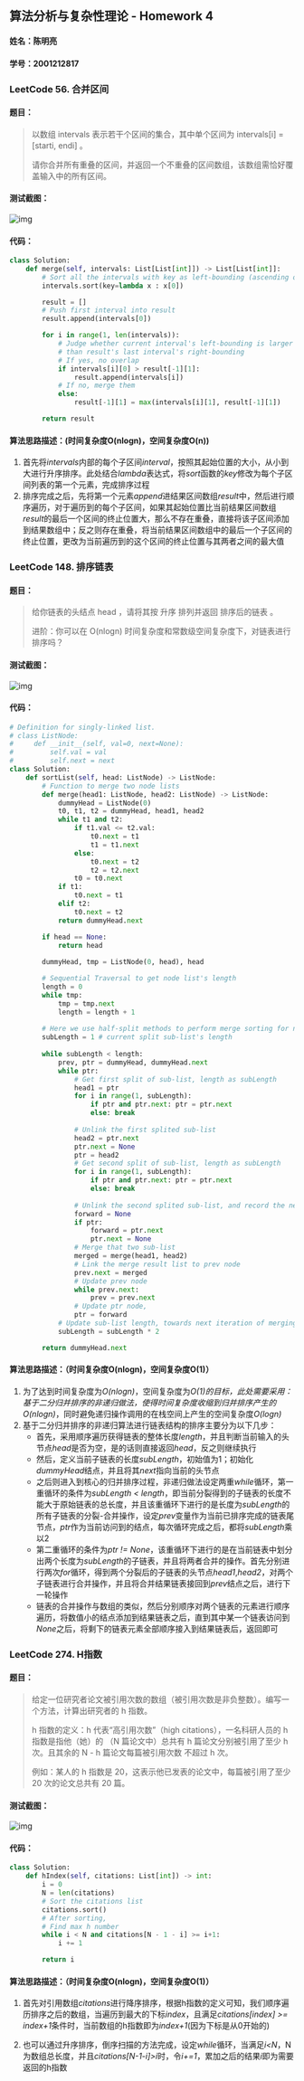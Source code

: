 ## 算法分析与复杂性理论 - Homework 4

#### 姓名：陈明亮

#### 学号：2001212817



### LeetCode 56. 合并区间

#### 题目：

> 以数组 intervals 表示若干个区间的集合，其中单个区间为 intervals[i] = [starti, endi] 。
>
> 请你合并所有重叠的区间，并返回一个不重叠的区间数组，该数组需恰好覆盖输入中的所有区间。

#### 测试截图：

![img](https://github.com/Palette25/Algo-2021/blob/main/Homework4/figures/1.jpg)

#### 代码：

```python
class Solution:
    def merge(self, intervals: List[List[int]]) -> List[List[int]]:
        # Sort all the intervals with key as left-bounding (ascending order)
        intervals.sort(key=lambda x : x[0])

        result = []
        # Push first interval into result
        result.append(intervals[0])

        for i in range(1, len(intervals)):
            # Judge whether current interval's left-bounding is larger
            # than result's last interval's right-bounding
            # If yes, no overlap
            if intervals[i][0] > result[-1][1]:
                result.append(intervals[i])
            # If no, merge them
            else:
                result[-1][1] = max(intervals[i][1], result[-1][1])

        return result
```

#### 算法思路描述：(时间复杂度O(nlogn)，空间复杂度O(n))

1. 首先将*intervals*内部的每个子区间*interval*，按照其起始位置的大小，从小到大进行升序排序。此处结合*lambda*表达式，将*sort*函数的*key*修改为每个子区间列表的第一个元素，完成排序过程
2. 排序完成之后，先将第一个元素*append*进结果区间数组*result*中，然后进行顺序遍历，对于遍历到的每个子区间，如果其起始位置比当前结果区间数组*result*的最后一个区间的终止位置大，那么不存在重叠，直接将该子区间添加到结果数组中；反之则存在重叠，将当前结果区间数组中的最后一个子区间的终止位置，更改为当前遍历到的这个区间的终止位置与其两者之间的最大值



### LeetCode 148. 排序链表

#### 题目：

> 给你链表的头结点 head ，请将其按 升序 排列并返回 排序后的链表 。
>
> 进阶：你可以在 O(nlogn) 时间复杂度和常数级空间复杂度下，对链表进行排序吗？
>

#### 测试截图：

![img](https://github.com/Palette25/Algo-2021/blob/main/Homework4/figures/2.jpg)

#### 代码：

```python
# Definition for singly-linked list.
# class ListNode:
#     def __init__(self, val=0, next=None):
#         self.val = val
#         self.next = next
class Solution:
    def sortList(self, head: ListNode) -> ListNode:
        # Function to merge two node lists
        def merge(head1: ListNode, head2: ListNode) -> ListNode:
            dummyHead = ListNode(0)
            t0, t1, t2 = dummyHead, head1, head2
            while t1 and t2:
                if t1.val <= t2.val:
                    t0.next = t1
                    t1 = t1.next
                else:
                    t0.next = t2
                    t2 = t2.next
                t0 = t0.next
            if t1:
                t0.next = t1
            elif t2:
                t0.next = t2
            return dummyHead.next

        if head == None:
            return head
        
        dummyHead, tmp = ListNode(0, head), head

        # Sequential Traversal to get node list's length
        length = 0
        while tmp:
            tmp = tmp.next
            length = length + 1
        
        # Here we use half-split methods to perform merge sorting for node list
        subLength = 1 # current split sub-list's length
        
        while subLength < length:
            prev, ptr = dummyHead, dummyHead.next
            while ptr:
                # Get first split of sub-list, length as subLength
                head1 = ptr
                for i in range(1, subLength):
                    if ptr and ptr.next: ptr = ptr.next
                    else: break
                
                # Unlink the first splited sub-list
                head2 = ptr.next
                ptr.next = None
                ptr = head2
                # Get second split of sub-list, length as subLength
                for i in range(1, subLength):
                    if ptr and ptr.next: ptr = ptr.next
                    else: break
                
                # Unlink the second splited sub-list, and record the next node
                forward = None
                if ptr:
                    forward = ptr.next
                    ptr.next = None
                # Merge that two sub-list
                merged = merge(head1, head2)
                # Link the merge result list to prev node
                prev.next = merged
                # Update prev node
                while prev.next:
                    prev = prev.next
                # Update ptr node,
                ptr = forward
            # Update sub-list length, towards next iteration of merging 
            subLength = subLength * 2

        return dummyHead.next
```

#### 算法思路描述：（时间复杂度O(nlogn)，空间复杂度O(1)）

1. 为了达到时间复杂度为*O(nlogn)*，空间复杂度为*O(1)*的目标，此处需要采用：基于二分归并排序的非递归做法，使得时间复杂度收缩到归并排序产生的*O(nlogn)*，同时避免递归操作调用的在栈空间上产生的空间复杂度*O(logn)*
2. 基于二分归并排序的非递归算法进行链表结构的排序主要分为以下几步：
   * 首先，采用顺序遍历获得链表的整体长度*length*，并且判断当前输入的头节点*head*是否为空，是的话则直接返回*head*，反之则继续执行
   * 然后，定义当前子链表的长度*subLength*，初始值为1；初始化*dummyHead*结点，并且将其*next*指向当前的头节点
   * 之后则进入到核心的归并排序过程，非递归做法设定两重*while*循环，第一重循环的条件为*subLength < length*，即当前分裂得到的子链表的长度不能大于原始链表的总长度，并且该重循环下进行的是长度为*subLength*的所有子链表的分裂-合并操作，设定*prev*变量作为当前已排序完成的链表尾节点，*ptr*作为当前访问到的结点，每次循环完成之后，都将*subLength*乘以2
   * 第二重循环的条件为*ptr != None*，该重循环下进行的是在当前链表中划分出两个长度为*subLength*的子链表，并且将两者合并的操作。首先分别进行两次*for*循环，得到两个分裂后的子链表的头节点*head1*,*head2*，对两个子链表进行合并操作，并且将合并结果链表接回到*prev*结点之后，进行下一轮操作
   * 链表的合并操作与数组的类似，然后分别顺序对两个链表的元素进行顺序遍历，将数值小的结点添加到结果链表之后，直到其中某一个链表访问到*None*之后，将剩下的链表元素全部顺序接入到结果链表后，返回即可



### LeetCode 274. H指数

#### 题目：

> 给定一位研究者论文被引用次数的数组（被引用次数是非负整数）。编写一个方法，计算出研究者的 h 指数。
>
> h 指数的定义：h 代表“高引用次数”（high citations），一名科研人员的 h 指数是指他（她）的 （N 篇论文中）总共有 h 篇论文分别被引用了至少 h 次。且其余的 N - h 篇论文每篇被引用次数 不超过 h 次。
>
> 例如：某人的 h 指数是 20，这表示他已发表的论文中，每篇被引用了至少 20 次的论文总共有 20 篇。
>

#### 测试截图：

![img](https://github.com/Palette25/Algo-2021/blob/main/Homework4/figures/3.jpg)

#### 代码：

```python
class Solution:
    def hIndex(self, citations: List[int]) -> int:
        i = 0
        N = len(citations)
        # Sort the citations list
        citations.sort()
        # After sorting, 
        # Find max h number
        while i < N and citations[N - 1 - i] >= i+1:
            i += 1

        return i
```

#### 算法思路描述：（时间复杂度O(nlogn)，空间复杂度O(1)）

1. 首先对引用数组*citations*进行降序排序，根据h指数的定义可知，我们顺序遍历排序之后的数组，当遍历到最大的下标*index*，且满足*citations[index] >= index+1*条件时，当前数组的h指数即为*index+1*(因为下标是从0开始的)

2. 也可以通过升序排序，倒序扫描的方法完成，设定*while*循环，当满足*i<N*，N为数组总长度，并且*citations[N-1-i]>i*时，令*i+=1*，累加之后的结果*i*即为需要返回的h指数

   

